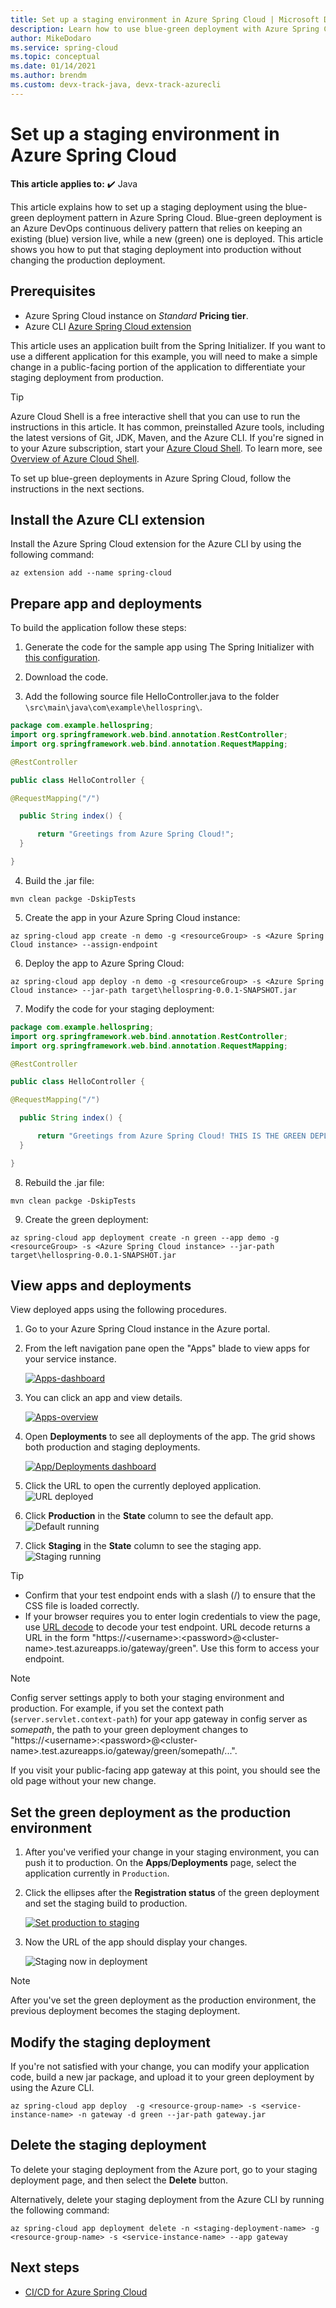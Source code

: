 ```yaml
---
title: Set up a staging environment in Azure Spring Cloud | Microsoft Docs
description: Learn how to use blue-green deployment with Azure Spring Cloud
author: MikeDodaro
ms.service: spring-cloud
ms.topic: conceptual
ms.date: 01/14/2021
ms.author: brendm
ms.custom: devx-track-java, devx-track-azurecli
---
```


# Set up a staging environment in Azure Spring Cloud

**This article applies to:** ✔️ Java

This article explains how to set up a staging deployment using the blue-green deployment pattern in Azure Spring Cloud. Blue-green deployment is an Azure DevOps continuous delivery pattern that relies on keeping an existing (blue) version live, while a new (green) one is deployed. This article shows you how to put that staging deployment into production without changing the production deployment.

## Prerequisites

* Azure Spring Cloud instance on *Standard* **Pricing tier**.
* Azure CLI [Azure Spring Cloud extension](/cli/azure/azure-cli-extensions-overview)

This article uses an application built from the Spring Initializer. If you want to use a different application for this example, you will need to make a simple change in a public-facing portion of the application to differentiate your staging deployment from production.

>[!TIP]
> Azure Cloud Shell is a free interactive shell that you can use to run the instructions in this article.  It has common, preinstalled Azure tools, including the latest versions of Git, JDK, Maven, and the Azure CLI. If you're signed in to your Azure subscription, start your [Azure Cloud Shell](https://shell.azure.com).  To learn more, see [Overview of Azure Cloud Shell](../cloud-shell/overview.md).

To set up blue-green deployments in Azure Spring Cloud, follow the instructions in the next sections.

## Install the Azure CLI extension

Install the Azure Spring Cloud extension for the Azure CLI by using the following command:

```azurecli
az extension add --name spring-cloud
```
## Prepare app and deployments
To build the application follow these steps:
1. Generate the code for the sample app using The Spring Initializer with [this configuration](https://start.spring.io/#!type=maven-project&language=java&platformVersion=2.3.4.RELEASE&packaging=jar&jvmVersion=1.8&groupId=com.example&artifactId=hellospring&name=hellospring&description=Demo%20project%20for%20Spring%20Boot&packageName=com.example.hellospring&dependencies=web,cloud-eureka,actuator,cloud-starter-sleuth,cloud-starter-zipkin,cloud-config-client).

2. Download the code.
3. Add the following source file HelloController.java to the folder `\src\main\java\com\example\hellospring\`.
```java
package com.example.hellospring; 
import org.springframework.web.bind.annotation.RestController; 
import org.springframework.web.bind.annotation.RequestMapping; 

@RestController 

public class HelloController { 

@RequestMapping("/") 

  public String index() { 

      return "Greetings from Azure Spring Cloud!"; 
  } 

} 
```
4. Build the .jar file:
```azurecli
mvn clean packge -DskipTests
```
5. Create the app in your Azure Spring Cloud instance:
```azurecli
az spring-cloud app create -n demo -g <resourceGroup> -s <Azure Spring Cloud instance> --assign-endpoint
```
6. Deploy the app to Azure Spring Cloud:
```azurecli
az spring-cloud app deploy -n demo -g <resourceGroup> -s <Azure Spring Cloud instance> --jar-path target\hellospring-0.0.1-SNAPSHOT.jar
```
7. Modify the code for your staging deployment:
```java
package com.example.hellospring; 
import org.springframework.web.bind.annotation.RestController; 
import org.springframework.web.bind.annotation.RequestMapping; 

@RestController 

public class HelloController { 

@RequestMapping("/") 

  public String index() { 

      return "Greetings from Azure Spring Cloud! THIS IS THE GREEN DEPLOYMENT"; 
  } 

} 
```
8. Rebuild the .jar file:
```azurecli
mvn clean packge -DskipTests
```
9. Create the green deployment: 
```azurecli
az spring-cloud app deployment create -n green --app demo -g <resourceGroup> -s <Azure Spring Cloud instance> --jar-path target\hellospring-0.0.1-SNAPSHOT.jar 
```

## View apps and deployments

View deployed apps using the following procedures.

1. Go to your Azure Spring Cloud instance in the Azure portal.

1. From the left navigation pane open the "Apps" blade to view apps for your service instance.

    [ ![Apps-dashboard](media/spring-cloud-blue-green-staging/app-dashboard.png)](media/spring-cloud-blue-green-staging/app-dashboard.png)

1. You can click an app and view details.

    [ ![Apps-overview](media/spring-cloud-blue-green-staging/app-overview.png)](media/spring-cloud-blue-green-staging/app-overview.png)

1. Open **Deployments** to see all deployments of the app. The grid shows both production and staging deployments.

    [ ![App/Deployments dashboard](media/spring-cloud-blue-green-staging/deployments-dashboard.png)](media/spring-cloud-blue-green-staging/deployments-dashboard.png)

1. Click the URL to open the currently deployed application.
    ![URL deployed](media/spring-cloud-blue-green-staging/running-blue-app.png)
1. Click **Production** in the **State** column to see the default app.
    ![Default running](media/spring-cloud-blue-green-staging/running-default-app.png)
1. Click **Staging** in the **State** column to see the staging app.
    ![Staging running](media/spring-cloud-blue-green-staging/running-staging-app.png)

>[!TIP]
> * Confirm that your test endpoint ends with a slash (/) to ensure that the CSS file is loaded correctly.  
> * If your browser requires you to enter login credentials to view the page, use [URL decode](https://www.urldecoder.org/) to decode your test endpoint. URL decode returns a URL in the form "https://\<username>:\<password>@\<cluster-name>.test.azureapps.io/gateway/green".  Use this form to access your endpoint.

>[!NOTE]    
> Config server settings apply to both your staging environment and production. For example, if you set the context path (`server.servlet.context-path`) for your app gateway in config server as *somepath*, the path to your green deployment changes to "https://\<username>:\<password>@\<cluster-name>.test.azureapps.io/gateway/green/somepath/...".
 
 If you visit your public-facing app gateway at this point, you should see the old page without your new change.

## Set the green deployment as the production environment

1. After you've verified your change in your staging environment, you can push it to production. On the **Apps**/**Deployments** page, select the application currently in `Production`.

1. Click the ellipses after the **Registration status** of the green deployment and set the staging build to production. 

   [ ![Set production to staging](media/spring-cloud-blue-green-staging/set-staging-deployment.png)](media/spring-cloud-blue-green-staging/set-staging-deployment.png)

1. Now the URL of the app should display your changes.

   ![Staging now in deployment](media/spring-cloud-blue-green-staging/new-production-deployment.png)

>[!NOTE]
> After you've set the green deployment as the production environment, the previous deployment becomes the staging deployment.

## Modify the staging deployment

If you're not satisfied with your change, you can modify your application code, build a new jar package, and upload it to your green deployment by using the Azure CLI.

```azurecli
az spring-cloud app deploy  -g <resource-group-name> -s <service-instance-name> -n gateway -d green --jar-path gateway.jar
```

## Delete the staging deployment

To delete your staging deployment from the Azure port, go to your staging deployment page, and then select the **Delete** button.

Alternatively, delete your staging deployment from the Azure CLI by running the following command:

```azurecli
az spring-cloud app deployment delete -n <staging-deployment-name> -g <resource-group-name> -s <service-instance-name> --app gateway
```

## Next steps

* [CI/CD for Azure Spring Cloud](https://review.docs.microsoft.com/azure/spring-cloud/spring-cloud-howto-cicd?branch=pr-en-us-142929&pivots=programming-language-java)